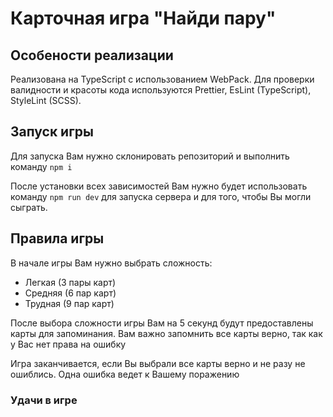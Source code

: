 # Карточная игра "Найди пару"
## Особености реализации
Реализована на TypeScript с использованием WebPack. Для проверки валидности и красоты кода используются Prettier, EsLint (TypeScript), StyleLint (SCSS).

## Запуск игры
Для запуска Вам нужно склонировать репозиторий и выполнить команду ```npm i ```

После установки всех зависимостей Вам нужно будет использовать команду ``` npm run dev ``` для запуска сервера и для того, чтобы Вы могли сыграть.

## Правила игры
В начале игры Вам нужно выбрать сложность:
 - Легкая (3 пары карт)
 - Средняя (6 пар карт)
 - Трудная (9 пар карт)

После выбора сложности игры Вам на 5 секунд будут предоставлены карты для запоминания. Вам важно запомнить все карты верно, так как у Вас нет права на ошибку

Игра заканчивается, если Вы выбрали все карты верно и не разу не ошиблись. 
Одна ошибка ведет к Вашему поражению

### Удачи в игре
